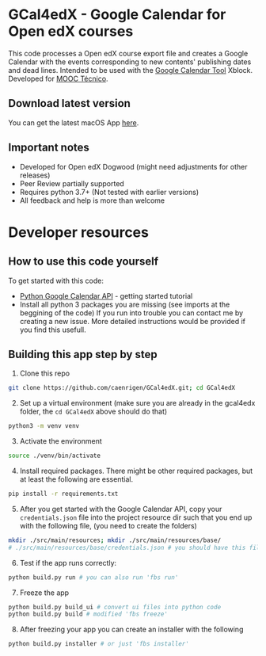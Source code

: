 # GCal4edX - Google Calendar for Open edX courses

This code processes a Open edX course export file and creates a Google Calendar with the events corresponding to new contents' publishing dates and dead lines.
Intended to be used with the [Google Calendar Tool] Xblock.
Developed for [MOOC Técnico].

## Download latest version
You can get the latest macOS App [here].

## Important notes
* Developed for Open edX Dogwood (might need adjustments for other releases)
* Peer Review partially supported
* Requires python 3.7+ (Not tested with earlier versions)
* All feedback and help is more than welcome

# Developer resources

## How to use this code yourself
To get started with this code:
* [Python Google Calendar API] - getting started tutorial
* Install all python 3 packages you are missing (see imports at the beggining of the code)
If you run into trouble you can contact me by creating a new issue. More detailed instructions would be provided if you find this usefull.

## Building this app step by step
1. Clone this repo
```bash
git clone https://github.com/caenrigen/GCal4edX.git; cd GCal4edX
```

2. Set up a virtual environment (make sure you are already in the gcal4edx folder, the `cd GCal4edX` above should do that)
```bash
python3 -m venv venv
```

3. Activate the environment
```bash
source ./venv/bin/activate
```

4. Install required packages. There might be other required packages, but at least the following are essential.
```bash
pip install -r requirements.txt
```

5. After you get started with the Google Calendar API, copy your `credentials.json` file into the project resource dir such that you end up with the following file, (you need to create the folders)
```bash
mkdir ./src/main/resources; mkdir ./src/main/resources/base/
# ./src/main/resources/base/credentials.json # you should have this file
```

6. Test if the app runs correctly:
```bash
python build.py run # you can also run 'fbs run'
```

7. Freeze the app
```bash
python build.py build_ui # convert ui files into python code
python build.py build # modified 'fbs freeze'
```

8. After freezing your app you can create an installer with the following
```bash
python build.py installer # or just 'fbs installer'
```

[Google Calendar Tool]: https://edx.readthedocs.io/projects/open-edx-ca/en/dogwood/exercises_tools/google_calendar.html
[MOOC Técnico]: https://mooc.tecnico.ulisboa.pt
[Python Google Calendar API]: https://developers.google.com/calendar/quickstart/python
[here]: https://fbs.sh/victor/GCal4edX/GCal4edX.dmg
